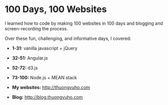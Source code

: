 100 Days, 100 Websites
======================

I learned how to code by making 100 websites in 100 days and blogging and screen-recording the process.


Over these fun, challenging, and informative days, I covered:

- __1-31:__ vanilla javascript + jQuery
- __32-51:__ Angular.js
- __52-72:__ d3.js
- __73-100:__ Node.js + MEAN stack

- __My websites:__ http://thuongvuho.com
- __Blog:__ http://blog.thuongvuho.com
